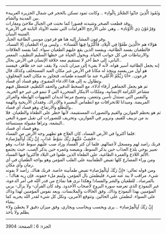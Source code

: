 ------------------------------------------------------------------------

«وَثَمُودَ الَّذِينَ جابُوا الصَّخْرَ بِالْوادِ» .. وكانت ثمود تسكن بالحجر في شمال
الجزيرة العربية بين المدينة والشام.  
وقد قطعت الصخر وشيدته قصورا كما نحتت في الجبال ملاجئ ومغارات..  
«وَفِرْعَوْنَ ذِي الْأَوْتادِ» .. وهي على الأرجح الأهرامات التي تشبه الأوتاد
الثابتة في الأرض المتينة البنيان.  
وفرعون المشار إليه هنا هو فرعون موسى الطاغية الجبار.  
هؤلاء هم «الَّذِينَ طَغَوْا فِي الْبِلادِ، فَأَكْثَرُوا فِيهَا الْفَسادَ» .. وليس وراء
الطغيان إلا الفساد. فالطغيان يفسد الطاغية، ويفسد الذين يقع عليهم الطغيان
سواء. كما يفسد العلاقات والارتباطات في كل جوانب الحياة. ويحول الحياة عن
خطها السليم النظيف، المعمر الباني، إلى خط آخر لا تستقيم معه خلافة
الإنسان في الأرض بحال..  
إنه يجعل الطاغية أسير هواه، لأنه لا يفيء إلى ميزان ثابت، ولا يقف عند حد
ظاهر، فيفسد هو أول من يفسد ويتخذ له مكانا في الأرض غير مكان العبد
المستخلف وكذلك قال فرعون.. «أَنَا رَبُّكُمُ الْأَعْلى» عند ما أفسده طغيانه، فتجاوز
به مكان العبد المخلوق، وتطاول به إلى هذا الادعاء المقبوح، وهو فساد أي
فساد.  
ثم هو يجعل الجماهير أرقاء أذلاء، مع السخط الدفين والحقد الكظيم، فتتعطل
فيهم مشاعر الكرامة الإنسانية، وملكات الابتكار المتحررة التي لا تنمو في
غير جو الحرية. والنفس التي تستذل تأسن وتتعفن، وتصبح مرتعا لديدان الشهوات
الهابطة والغرائز المريضة. وميدانا للانحرافات مع انطماس البصيرة والإدراك.
وفقدان الأريحية والهمة والتطلع والارتفاع، وهو فساد أي فساد..  
ثم هو يحطم الموازين والقيم والتصورات المستقيمة، لأنها خطر على الطغاة
والطغيان. فلا بد من تزييف للقيم، وتزوير في الموازين، وتحريف للتصورات كي
تقبل صورة البغي البشعة، وتراها مقبولة مستساغة..  
وهو فساد أي فساد.  
فلما أكثروا في الأرض الفساد، كان العلاج هو تطهير وجه الأرض من الفساد:  
«فَصَبَّ عَلَيْهِمْ رَبُّكَ سَوْطَ عَذابٍ. إِنَّ رَبَّكَ لَبِالْمِرْصادِ» ..  
فربك راصد لهم ومسجل لأعمالهم. فلما أن كثر الفساد وزاد صب عليهم سوط عذاب،
وهو تعبير يوحي بلذع العذاب حين يذكر السوط، وبفيضه وغمره حين يذكر الصب.
حيث يجتمع الألم اللاذع والغمرة الطاغية، على الطغاة الذين طغوا في البلاد
فأكثروا فيها الفساد.  
ومن وراء المصارع كلها تفيض الطمأنينة على القلب المؤمن وهو يواجه الطغيان
في أي زمان وأي مكان.  
ومن قوله تعالى: «إِنَّ رَبَّكَ لَبِالْمِرْصادِ» تفيض طمأنينة خاصة. فربك هناك. راصد لا
يفوته شيء. مراقب لا يند عنه شيء. فليطمئن بال المؤمن، ولينم ملء جفونه.
فإن ربه هناك! .. بالمرصاد.. للطغيان والشر والفساد! وهكذا نرى هنا نماذج
من قدر الله في أمر الدعوة، غير النموذج الذي تعرضه سورة البروج لأصحاب
الأخدود. وقد كان القرآن- ولا يزال- يربي المؤمنين بهذا النموذج وذاك. وفق
الحالات والملابسات. ويعد نفوس المؤمنين لهذا وذاك على السواء. لتطمئن على
الحالين. وتتوقع الأمرين، وتكل كل شيء لقدر الله يجريه كما يشاء.  
«إِنَّ رَبَّكَ لَبِالْمِرْصادِ» .. يرى ويحسب ويحاسب ويجازي، وفق ميزان دقيق لا يخطئ
ولا يظلم ولا يأخذ

------------------------------------------------------------------------

الجزء: 6 ¦ الصفحة: 3904
